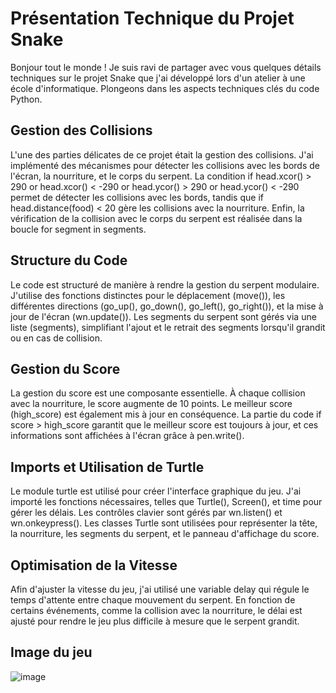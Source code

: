 # Présentation Technique du Projet Snake
Bonjour tout le monde ! Je suis ravi de partager avec vous quelques détails techniques sur le projet Snake que j'ai développé lors d'un atelier à une école d'informatique. Plongeons dans les aspects techniques clés du code Python.

## Gestion des Collisions
L'une des parties délicates de ce projet était la gestion des collisions. J'ai implémenté des mécanismes pour détecter les collisions avec les bords de l'écran, la nourriture, et le corps du serpent. La condition if head.xcor() > 290 or head.xcor() < -290 or head.ycor() > 290 or head.ycor() < -290 permet de détecter les collisions avec les bords, tandis que if head.distance(food) < 20 gère les collisions avec la nourriture. Enfin, la vérification de la collision avec le corps du serpent est réalisée dans la boucle for segment in segments.

## Structure du Code
Le code est structuré de manière à rendre la gestion du serpent modulaire. J'utilise des fonctions distinctes pour le déplacement (move()), les différentes directions (go_up(), go_down(), go_left(), go_right()), et la mise à jour de l'écran (wn.update()). Les segments du serpent sont gérés via une liste (segments), simplifiant l'ajout et le retrait des segments lorsqu'il grandit ou en cas de collision.

## Gestion du Score
La gestion du score est une composante essentielle. À chaque collision avec la nourriture, le score augmente de 10 points. Le meilleur score (high_score) est également mis à jour en conséquence. La partie du code if score > high_score garantit que le meilleur score est toujours à jour, et ces informations sont affichées à l'écran grâce à pen.write().

## Imports et Utilisation de Turtle
Le module turtle est utilisé pour créer l'interface graphique du jeu. J'ai importé les fonctions nécessaires, telles que Turtle(), Screen(), et time pour gérer les délais. Les contrôles clavier sont gérés par wn.listen() et wn.onkeypress(). Les classes Turtle sont utilisées pour représenter la tête, la nourriture, les segments du serpent, et le panneau d'affichage du score.

## Optimisation de la Vitesse
Afin d'ajuster la vitesse du jeu, j'ai utilisé une variable delay qui régule le temps d'attente entre chaque mouvement du serpent. En fonction de certains événements, comme la collision avec la nourriture, le délai est ajusté pour rendre le jeu plus difficile à mesure que le serpent grandit.

## Image du jeu 

![image](https://github.com/MathisCastell/Jeu_Snake/assets/148212506/a0e5e1f3-d6f4-4c1b-b5bf-a584d3a8f6f4)
